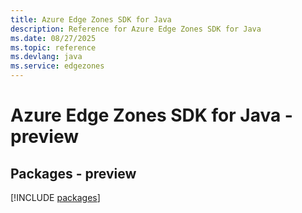 ```yaml
---
title: Azure Edge Zones SDK for Java
description: Reference for Azure Edge Zones SDK for Java
ms.date: 08/27/2025
ms.topic: reference
ms.devlang: java
ms.service: edgezones
---
```

# Azure Edge Zones SDK for Java - preview
## Packages - preview
[!INCLUDE [packages](edge-zones-index.md)]